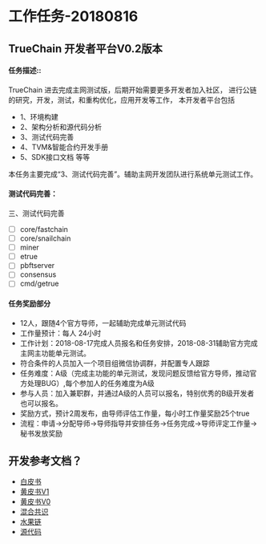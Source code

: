 工作任务-20180816
==========================================

## TrueChain 开发者平台V0.2版本

#### 任务描述::
TrueChain 进去完成主网测试版，后期开始需要更多开发者加入社区，
进行公链的研究，开发，测试，和重构优化，应用开发等工作，
本开发者平台包括
* 1、环境构建
* 2、架构分析和源代码分析
* 3、测试代码完善
* 4、TVM&智能合约开发手册 
* 5、SDK接口文档 等等

本任务主要完成“3、测试代码完善”。辅助主网开发团队进行系统单元测试工作。


#### 测试代码完善：
三、测试代码完善
- [ ] core/fastchain
- [ ] core/snailchain
- [ ] miner
- [ ] etrue
- [ ] pbftserver
- [ ] consensus
- [ ] cmd/getrue

#### 任务奖励部分

* 12人，跟随4个官方导师，一起辅助完成单元测试代码
* 工作量预计：每人 24小时 
* 工作计划：2018-08-17完成人员报名和任务安排，2018-08-31辅助官方完成主网主功能单元测试。
* 符合条件的人员加入一个项目组微信协调群，并配置专人跟踪
* 任务难度：A级（完成主功能的单元测试，发现问题反馈给官方导师，推动官方处理BUG）,每个参加人的任务难度为A级 
* 参与人员：加入兼职群，并通过A级的人员可以报名，特别优秀的B级开发者也可以报名。
* 奖励方式，预计2周发布，由导师评估工作量，每小时工作量奖励25个true
* 流程：申请->分配导师->导师指导并安排任务->任务完成->导师评定工作量->秘书发放奖励


## 开发参考文档？

* [白皮书](https://github.com/truechain/wiki/blob/master/whitepaper/Truechain.pdf) 
* [黄皮书V1](https://github.com/truechain/wiki/blob/master/docs-cn/yellowpaperV1.md)
* [黄皮书V0](https://github.com/truechain/wiki/blob/master/docs-cn/yellowpaper.md)
* [混合共识](https://github.com/truechain/wiki/blob/master/paper/Hybrid_Consensus_Effcient_Consensus_in_the_Permissionless_Model.md)
* [水果链](https://github.com/truechain/wiki/blob/master/paper/FruitChains_A_Fair_Blockchain.md)
* [源代码](https://github.com/truechain/truechain-engineering-code.git)
